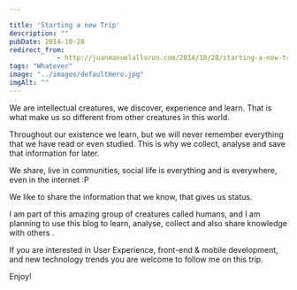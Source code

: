```yaml
---

title: 'Starting a new Trip'
description: ""
pubDate: 2014-10-28
redirect_from: 
            - http://juanmanuelalloron.com/2014/10/28/starting-a-new-trip/
tags: "Whatever"
image: "../images/defaultHero.jpg"
imgAlt: ""
---
```

We are intellectual creatures, we discover, experience and learn. That is what make us so different from other creatures in this world.

Throughout our existence we learn, but we will never remember everything that we have read or even studied. This is why we collect, analyse and save that information for later.

We share, live in communities, social life is everything and is everywhere, even in the internet :P

We like to share the information that we know, that gives us status.

I am part of this amazing group of creatures called humans, and I am planning to use this blog to learn, analyse, collect and also share knowledge with others .

If you are interested in User Experience, front-end & mobile development, and new technology trends you are welcome to follow me on this trip.

Enjoy!
